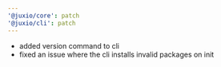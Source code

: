 ```yaml
---
'@juxio/core': patch
'@juxio/cli': patch
---
```


- added version command to cli
- fixed an issue where the cli installs invalid packages on init